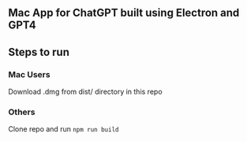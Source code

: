 ## Mac App for ChatGPT built using Electron and GPT4

## Steps to run

### Mac Users
Download .dmg from dist/ directory in this repo

### Others
Clone repo and run `npm run build`

